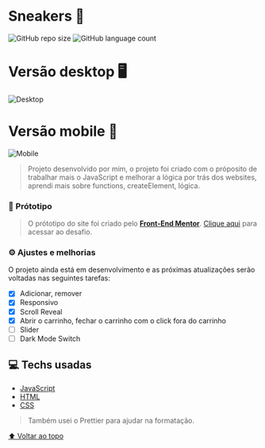 # Sneakers 👟

![GitHub repo size](https://img.shields.io/github/repo-size/gustavros/README-template?style=for-the-badge)
![GitHub language count](https://img.shields.io/github/languages/count/gustavros/README-template?style=for-the-badge)

# Versão desktop 🖥

![Desktop](https://user-images.githubusercontent.com/92998471/182452207-6a742d83-f84e-486d-a171-67a3ad3dc017.png)

# Versão mobile 📱

![Mobile](https://user-images.githubusercontent.com/92998471/182452213-f0d13316-561d-41ab-90d8-2dcb41ac1fe4.png)

> Projeto desenvolvido por mim, o projeto foi criado com o próposito de trabalhar mais o JavaScript e melhorar a lógica por trás dos websites, aprendi mais sobre functions, createElement, lógica.

### 🎨 Prótotipo

> O prótotipo do site foi criado pelo [**Front-End Mentor**](https://www.frontendmentor.io/challenges/ecommerce-product-page-UPsZ9MJp6/hub/ecommerce-product-page-ruvZNN9wfc). [Clique aqui](https://www.frontendmentor.io/challenges/ecommerce-product-page-UPsZ9MJp6/hub/ecommerce-product-page-ruvZNN9wfc) para acessar ao desafio.

### ⚙ Ajustes e melhorias

O projeto ainda está em desenvolvimento e as próximas atualizações serão voltadas nas seguintes tarefas:

- [x] Adicionar, remover
- [x] Responsivo
- [x] Scroll Reveal
- [x] Abrir o carrinho, fechar o carrinho com o click fora do carrinho
- [ ] Slider
- [ ] Dark Mode Switch

## 💻 Techs usadas

- [JavaScript](https://www.javascript.com/)
- [HTML](https://developer.mozilla.org/en-US/docs/Web/HTML)
- [CSS](https://developer.mozilla.org/en-US/docs/Web/CSS)

> Também usei o Prettier para ajudar na formatação.

[⬆ Voltar ao topo](#Sneakers)<br>
